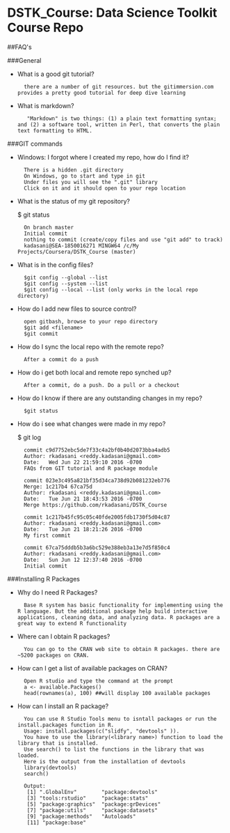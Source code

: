 # DSTK_Course: Data Science Toolkit Course Repo

##FAQ's

###General

* What is a good git tutorial?

		there are a number of git resources. but the gitimmersion.com provides a pretty good tutorial for deep dive learning
 
* What is markdown?

		 "Markdown" is two things: (1) a plain text formatting syntax; and (2) a software tool, written in Perl, that converts the plain text formatting to HTML.
	[Reference]: http://daringfireball.net/projects/markdown/

###GIT commands

* Windows: I forgot where I created my repo, how do I find it?

		There is a hidden .git directory
		On Windows, go to start and type in git
		Under files you will see the ".git" library
		Click on it and it should open to your repo location
	
* What is the status of my git repository?

	$ git status
	
		On branch master
		Initial commit
		nothing to commit (create/copy files and use "git add" to track)
		kadasani@SEA-1850016271 MINGW64 /c/My Projects/Coursera/DSTK_Course (master)
		
* What is in the config files?

		$git config --global --list
		$git config --system --list
		$git config --local --list (only works in the local repo directory)
	
* How do I add new files to source control?

		open gitbash, browse to your repo directory
		$git add <filename>
		$git commit
	
* How do I sync the local repo with the remote repo?

		After a commit do a push
	
* How do i get both local and remote repo synched up?

		After a commit, do a push. Do a pull or a checkout

* How do I know if there are any outstanding changes in my repo?

		$git status
	
* How do i see what changes were made in my repo?

	$ git log
		
		commit c9d7752ebc5de7f33c4a2bf0b40d2073bba4adb5
		Author: rkadasani <reddy.kadasani@gmail.com>
		Date:   Wed Jun 22 21:59:10 2016 -0700
		FAQs from GIT tutorial and R package module

		commit 023e3c495a821bf35d34ca738d92b081232eb776
		Merge: 1c217b4 67ca75d
		Author: rkadasani <reddy.kadasani@gmail.com>
		Date:   Tue Jun 21 18:43:53 2016 -0700
		Merge https://github.com/rkadasani/DSTK_Course

		commit 1c217b45fc95c05c40fde2005fdb1730f5d04c87
		Author: rkadasani <reddy.kadasani@gmail.com>
		Date:   Tue Jun 21 18:21:26 2016 -0700
		My first commit

		commit 67ca75dddb5b3a6bc529e388eb3a13e7d5f850c4
		Author: rkadasani <reddy.kadasani@gmail.com>
		Date:   Sun Jun 12 12:37:40 2016 -0700
		Initial commit

	
###Installing R Packages

* Why do I need R Packages?

		Base R system has basic functionality for implementing using the R language. But the additional package help build interactive applications, cleaning data, and analyzing data. R packages are a great way to extend R functionality
  
* Where can I obtain R packages?

		You can go to the CRAN web site to obtain R packages. there are ~5200 packages on CRAN.
  
* How can I get a list of available packages on CRAN?

		Open R studio and type the command at the prompt
		a <- available.Packages()
		head(rownames(a), 100) ##will display 100 available packages
	
* How can I install an R package?

		You can use R Studio Tools menu to isntall packages or run the install.packages function in R. 	
		Usage: install.packages(c("slidfy", "devtools" )).
		You have to use the library(<library name>) function to load the library that is installed. 
		Use search() to list the functions in the library that was loaded. 
		Here is the output from the installation of devtools	
		library(devtools)	
		search()
		
		Output:
		 [1] ".GlobalEnv"        "package:devtools" 
		 [3] "tools:rstudio"     "package:stats"    
		 [5] "package:graphics"  "package:grDevices"
		 [7] "package:utils"     "package:datasets" 
		 [9] "package:methods"   "Autoloads"        
		 [11] "package:base"
	 
  
	
	

  

